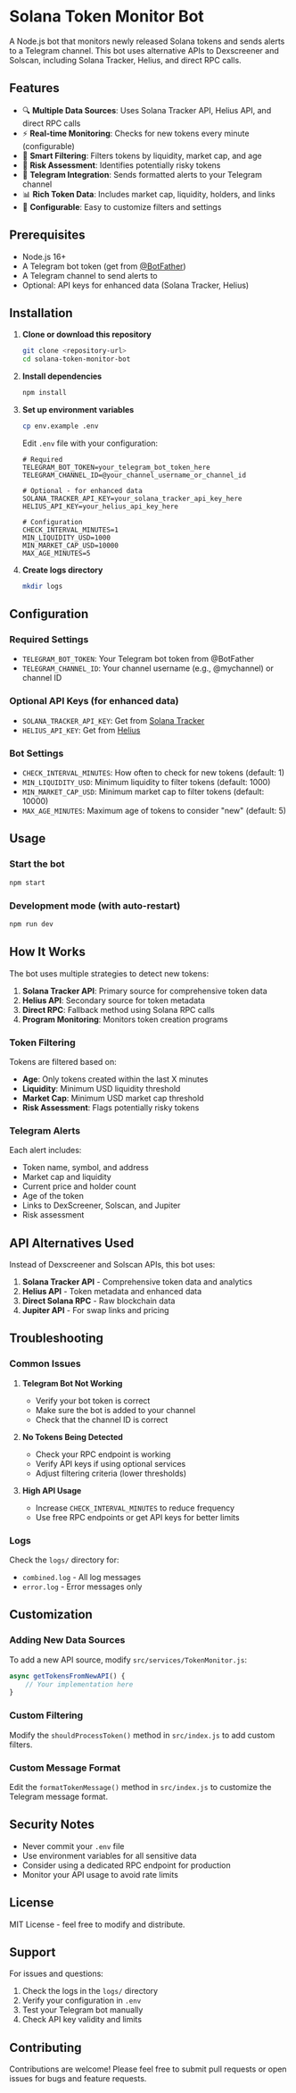 # Solana Token Monitor Bot

A Node.js bot that monitors newly released Solana tokens and sends alerts to a Telegram channel. This bot uses alternative APIs to Dexscreener and Solscan, including Solana Tracker, Helius, and direct RPC calls.

## Features

- 🔍 **Multiple Data Sources**: Uses Solana Tracker API, Helius API, and direct RPC calls
- ⚡ **Real-time Monitoring**: Checks for new tokens every minute (configurable)
- 🎯 **Smart Filtering**: Filters tokens by liquidity, market cap, and age
- 🚨 **Risk Assessment**: Identifies potentially risky tokens
- 📱 **Telegram Integration**: Sends formatted alerts to your Telegram channel
- 📊 **Rich Token Data**: Includes market cap, liquidity, holders, and links
- 🔧 **Configurable**: Easy to customize filters and settings

## Prerequisites

- Node.js 16+ 
- A Telegram bot token (get from [@BotFather](https://t.me/botfather))
- A Telegram channel to send alerts to
- Optional: API keys for enhanced data (Solana Tracker, Helius)

## Installation

1. **Clone or download this repository**
   ```bash
   git clone <repository-url>
   cd solana-token-monitor-bot
   ```

2. **Install dependencies**
   ```bash
   npm install
   ```

3. **Set up environment variables**
   ```bash
   cp env.example .env
   ```
   
   Edit `.env` file with your configuration:
   ```env
   # Required
   TELEGRAM_BOT_TOKEN=your_telegram_bot_token_here
   TELEGRAM_CHANNEL_ID=@your_channel_username_or_channel_id
   
   # Optional - for enhanced data
   SOLANA_TRACKER_API_KEY=your_solana_tracker_api_key_here
   HELIUS_API_KEY=your_helius_api_key_here
   
   # Configuration
   CHECK_INTERVAL_MINUTES=1
   MIN_LIQUIDITY_USD=1000
   MIN_MARKET_CAP_USD=10000
   MAX_AGE_MINUTES=5
   ```

4. **Create logs directory**
   ```bash
   mkdir logs
   ```

## Configuration

### Required Settings

- `TELEGRAM_BOT_TOKEN`: Your Telegram bot token from @BotFather
- `TELEGRAM_CHANNEL_ID`: Your channel username (e.g., @mychannel) or channel ID

### Optional API Keys (for enhanced data)

- `SOLANA_TRACKER_API_KEY`: Get from [Solana Tracker](https://solanatracker.io/)
- `HELIUS_API_KEY`: Get from [Helius](https://helius.xyz/)

### Bot Settings

- `CHECK_INTERVAL_MINUTES`: How often to check for new tokens (default: 1)
- `MIN_LIQUIDITY_USD`: Minimum liquidity to filter tokens (default: 1000)
- `MIN_MARKET_CAP_USD`: Minimum market cap to filter tokens (default: 10000)
- `MAX_AGE_MINUTES`: Maximum age of tokens to consider "new" (default: 5)

## Usage

### Start the bot
```bash
npm start
```

### Development mode (with auto-restart)
```bash
npm run dev
```

## How It Works

The bot uses multiple strategies to detect new tokens:

1. **Solana Tracker API**: Primary source for comprehensive token data
2. **Helius API**: Secondary source for token metadata
3. **Direct RPC**: Fallback method using Solana RPC calls
4. **Program Monitoring**: Monitors token creation programs

### Token Filtering

Tokens are filtered based on:
- **Age**: Only tokens created within the last X minutes
- **Liquidity**: Minimum USD liquidity threshold
- **Market Cap**: Minimum USD market cap threshold
- **Risk Assessment**: Flags potentially risky tokens

### Telegram Alerts

Each alert includes:
- Token name, symbol, and address
- Market cap and liquidity
- Current price and holder count
- Age of the token
- Links to DexScreener, Solscan, and Jupiter
- Risk assessment

## API Alternatives Used

Instead of Dexscreener and Solscan APIs, this bot uses:

1. **Solana Tracker API** - Comprehensive token data and analytics
2. **Helius API** - Token metadata and enhanced data
3. **Direct Solana RPC** - Raw blockchain data
4. **Jupiter API** - For swap links and pricing

## Troubleshooting

### Common Issues

1. **Telegram Bot Not Working**
   - Verify your bot token is correct
   - Make sure the bot is added to your channel
   - Check that the channel ID is correct

2. **No Tokens Being Detected**
   - Check your RPC endpoint is working
   - Verify API keys if using optional services
   - Adjust filtering criteria (lower thresholds)

3. **High API Usage**
   - Increase `CHECK_INTERVAL_MINUTES` to reduce frequency
   - Use free RPC endpoints or get API keys for better limits

### Logs

Check the `logs/` directory for:
- `combined.log` - All log messages
- `error.log` - Error messages only

## Customization

### Adding New Data Sources

To add a new API source, modify `src/services/TokenMonitor.js`:

```javascript
async getTokensFromNewAPI() {
    // Your implementation here
}
```

### Custom Filtering

Modify the `shouldProcessToken()` method in `src/index.js` to add custom filters.

### Custom Message Format

Edit the `formatTokenMessage()` method in `src/index.js` to customize the Telegram message format.

## Security Notes

- Never commit your `.env` file
- Use environment variables for all sensitive data
- Consider using a dedicated RPC endpoint for production
- Monitor your API usage to avoid rate limits

## License

MIT License - feel free to modify and distribute.

## Support

For issues and questions:
1. Check the logs in the `logs/` directory
2. Verify your configuration in `.env`
3. Test your Telegram bot manually
4. Check API key validity and limits

## Contributing

Contributions are welcome! Please feel free to submit pull requests or open issues for bugs and feature requests.
